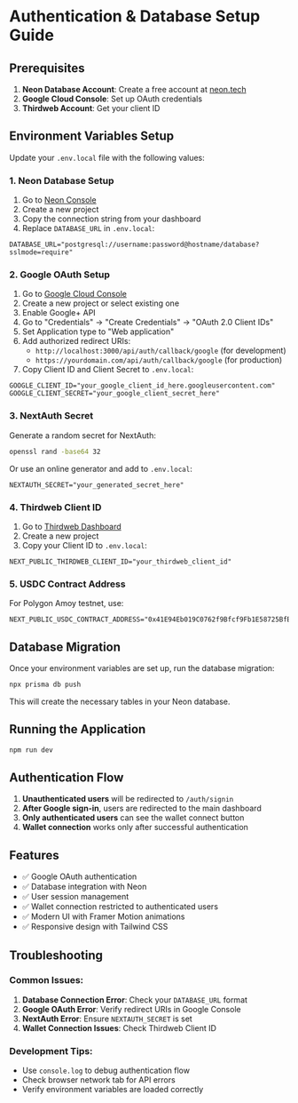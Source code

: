 # Authentication & Database Setup Guide

## Prerequisites

1. **Neon Database Account**: Create a free account at [neon.tech](https://neon.tech)
2. **Google Cloud Console**: Set up OAuth credentials
3. **Thirdweb Account**: Get your client ID

## Environment Variables Setup

Update your `.env.local` file with the following values:

### 1. Neon Database Setup

1. Go to [Neon Console](https://console.neon.tech)
2. Create a new project
3. Copy the connection string from your dashboard
4. Replace `DATABASE_URL` in `.env.local`:

```env
DATABASE_URL="postgresql://username:password@hostname/database?sslmode=require"
```

### 2. Google OAuth Setup

1. Go to [Google Cloud Console](https://console.cloud.google.com)
2. Create a new project or select existing one
3. Enable Google+ API
4. Go to "Credentials" → "Create Credentials" → "OAuth 2.0 Client IDs"
5. Set Application type to "Web application"
6. Add authorized redirect URIs:
   - `http://localhost:3000/api/auth/callback/google` (for development)
   - `https://yourdomain.com/api/auth/callback/google` (for production)
7. Copy Client ID and Client Secret to `.env.local`:

```env
GOOGLE_CLIENT_ID="your_google_client_id_here.googleusercontent.com"
GOOGLE_CLIENT_SECRET="your_google_client_secret_here"
```

### 3. NextAuth Secret

Generate a random secret for NextAuth:

```bash
openssl rand -base64 32
```

Or use an online generator and add to `.env.local`:

```env
NEXTAUTH_SECRET="your_generated_secret_here"
```

### 4. Thirdweb Client ID

1. Go to [Thirdweb Dashboard](https://thirdweb.com/dashboard)
2. Create a new project
3. Copy your Client ID to `.env.local`:

```env
NEXT_PUBLIC_THIRDWEB_CLIENT_ID="your_thirdweb_client_id"
```

### 5. USDC Contract Address

For Polygon Amoy testnet, use:

```env
NEXT_PUBLIC_USDC_CONTRACT_ADDRESS="0x41E94Eb019C0762f9Bfcf9Fb1E58725BfB0e7582"
```

## Database Migration

Once your environment variables are set up, run the database migration:

```bash
npx prisma db push
```

This will create the necessary tables in your Neon database.

## Running the Application

```bash
npm run dev
```

## Authentication Flow

1. **Unauthenticated users** will be redirected to `/auth/signin`
2. **After Google sign-in**, users are redirected to the main dashboard
3. **Only authenticated users** can see the wallet connect button
4. **Wallet connection** works only after successful authentication

## Features

- ✅ Google OAuth authentication
- ✅ Database integration with Neon
- ✅ User session management
- ✅ Wallet connection restricted to authenticated users
- ✅ Modern UI with Framer Motion animations
- ✅ Responsive design with Tailwind CSS

## Troubleshooting

### Common Issues:

1. **Database Connection Error**: Check your `DATABASE_URL` format
2. **Google OAuth Error**: Verify redirect URIs in Google Console
3. **NextAuth Error**: Ensure `NEXTAUTH_SECRET` is set
4. **Wallet Connection Issues**: Check Thirdweb Client ID

### Development Tips:

- Use `console.log` to debug authentication flow
- Check browser network tab for API errors  
- Verify environment variables are loaded correctly
